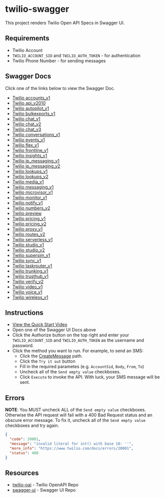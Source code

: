# twilio-swagger

This project renders Twilio Open API Specs in Swagger UI.

## Requirements

- Twilio Account
- `TWILIO_ACCOUNT_SID` and `TWILIO_AUTH_TOKEN` - for authentication
- Twilio Phone Number - for sending messages

## Swagger Docs

Click one of the links below to view the Swagger Doc.


* [Twilio accounts_v1](https://johnchaffee.github.io/twilio-swagger/api/accounts_v1/)
* [Twilio api_v2010](https://johnchaffee.github.io/twilio-swagger/api/api_v2010/)
* [Twilio autopilot_v1](https://johnchaffee.github.io/twilio-swagger/api/autopilot_v1/)
* [Twilio bulkexports_v1](https://johnchaffee.github.io/twilio-swagger/api/bulkexports_v1/)
* [Twilio chat_v1](https://johnchaffee.github.io/twilio-swagger/api/chat_v1/)
* [Twilio chat_v2](https://johnchaffee.github.io/twilio-swagger/api/chat_v2/)
* [Twilio chat_v3](https://johnchaffee.github.io/twilio-swagger/api/chat_v3/)
* [Twilio conversations_v1](https://johnchaffee.github.io/twilio-swagger/api/conversations_v1/)
* [Twilio events_v1](https://johnchaffee.github.io/twilio-swagger/api/events_v1/)
* [Twilio flex_v1](https://johnchaffee.github.io/twilio-swagger/api/flex_v1/)
* [Twilio frontline_v1](https://johnchaffee.github.io/twilio-swagger/api/frontline_v1/)
* [Twilio insights_v1](https://johnchaffee.github.io/twilio-swagger/api/insights_v1/)
* [Twilio ip_messaging_v1](https://johnchaffee.github.io/twilio-swagger/api/ip_messaging_v1/)
* [Twilio ip_messaging_v2](https://johnchaffee.github.io/twilio-swagger/api/ip_messaging_v2/)
* [Twilio lookups_v1](https://johnchaffee.github.io/twilio-swagger/api/lookups_v1/)
* [Twilio lookups_v2](https://johnchaffee.github.io/twilio-swagger/api/lookups_v2/)
* [Twilio media_v1](https://johnchaffee.github.io/twilio-swagger/api/media_v1/)
* [Twilio messaging_v1](https://johnchaffee.github.io/twilio-swagger/api/messaging_v1/)
* [Twilio microvisor_v1](https://johnchaffee.github.io/twilio-swagger/api/microvisor_v1/)
* [Twilio monitor_v1](https://johnchaffee.github.io/twilio-swagger/api/monitor_v1/)
* [Twilio notify_v1](https://johnchaffee.github.io/twilio-swagger/api/notify_v1/)
* [Twilio numbers_v2](https://johnchaffee.github.io/twilio-swagger/api/numbers_v2/)
* [Twilio preview](https://johnchaffee.github.io/twilio-swagger/api/preview/)
* [Twilio pricing_v1](https://johnchaffee.github.io/twilio-swagger/api/pricing_v1/)
* [Twilio pricing_v2](https://johnchaffee.github.io/twilio-swagger/api/pricing_v2/)
* [Twilio proxy_v1](https://johnchaffee.github.io/twilio-swagger/api/proxy_v1/)
* [Twilio routes_v2](https://johnchaffee.github.io/twilio-swagger/api/routes_v2/)
* [Twilio serverless_v1](https://johnchaffee.github.io/twilio-swagger/api/serverless_v1/)
* [Twilio studio_v1](https://johnchaffee.github.io/twilio-swagger/api/studio_v1/)
* [Twilio studio_v2](https://johnchaffee.github.io/twilio-swagger/api/studio_v2/)
* [Twilio supersim_v1](https://johnchaffee.github.io/twilio-swagger/api/supersim_v1/)
* [Twilio sync_v1](https://johnchaffee.github.io/twilio-swagger/api/sync_v1/)
* [Twilio taskrouter_v1](https://johnchaffee.github.io/twilio-swagger/api/taskrouter_v1/)
* [Twilio trunking_v1](https://johnchaffee.github.io/twilio-swagger/api/trunking_v1/)
* [Twilio trusthub_v1](https://johnchaffee.github.io/twilio-swagger/api/trusthub_v1/)
* [Twilio verify_v2](https://johnchaffee.github.io/twilio-swagger/api/verify_v2/)
* [Twilio video_v1](https://johnchaffee.github.io/twilio-swagger/api/video_v1/)
* [Twilio voice_v1](https://johnchaffee.github.io/twilio-swagger/api/voice_v1/)
* [Twilio wireless_v1](https://johnchaffee.github.io/twilio-swagger/api/wireless_v1/)

## Instructions

- [View the Quick Start Video](http://johnchaffee.github.io/twilio-swagger/swagger.mp4)
- Open one of the Swagger UI Docs above
- Click the Authorize button on the top right and enter your `TWILIO_ACCOUNT_SID` and `TWILIO_AUTH_TOKEN` as the username and password.
- Click the method you want to run. For example, to send an SMS:
  - Click the [CreateMessage](https://johnchaffee.github.io/twilio-swagger/api/api_v2010/#/Messages/CreateMessage) path.
  - Click the `Try it out` button
  - Fill in the required parametes (e.g. `AccountSid`, `Body`, `From`, `To`)
  - Uncheck all of the `Send empty value` checkboxes.
  - Click `Execute` to invoke the API. With luck, your SMS message will be sent.

## Errors

**NOTE**: You MUST uncheck ALL of the `Send empty value` checkboxes. Otherwise the API request will fail with a 400 Bad Request status and an obscure error message. To fix it, uncheck all of the `Send empty value` checkboxes and try again.

```json
{
  "code": 20001,
  "message": "invalid literal for int() with base 10: ''",
  "more_info": "https://www.twilio.com/docs/errors/20001",
  "status": 400
}
```

## Resources

- [twilio-oai](https://github.com/twilio/twilio-oai) - Twilio OpenAPI Repo
- [swagger-ui](https://github.com/swagger-api/swagger-ui) - Swagger UI Repo

<!-- ## Test relative links

- [https://github.com/<username>](../../../)
- [https://github.com/<username>/twilio-swagger](../../)
 -->
